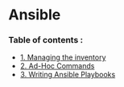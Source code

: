 <!--
Source: https://app.pluralsight.com/library/courses/ansible-fundamentals/table-of-contents)
-->

<h1>Ansible</h1>

<h3>Table of contents :</h3>


* [1. Managing the inventory](./inventory.md)
* [2. Ad-Hoc Commands](./commands.md)
* [3. Writing Ansible Playbooks](./playbooks.md)